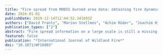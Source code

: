 ```yaml
---
title: "Fire spread from MODIS burned area data: obtaining fire dynamics information for every single fire"
date: 2016-01-01
publishDate: 2019-12-14T12:44:52.341693Z
authors: ["David Frantz", "Marion Stellmes", "Achim Röder", "Joachim Hill"]
publication_types: ["2"]
abstract: "Fire spread information on a large scale is still a missing key layer for a complete description of fire regimes. We developed a novel multilevel object-based methodology that extracts valuable information about fire dynamics from Moderate Resolution Imaging Spectroradiometer (MODIS) burned area data. Besides the large area capabilities, this approach also derives very detailed information for every single fire regarding timing and location of its ignition, as well as detailed directional multitemporal spread information. The approach is a top–down approach and a multilevel segmentation strategy is used to gradually refine the individual object membership. The multitemporal segmentation alternates between recursive seed point identification and queue-based fire tracking. The algorithm relies on only a few input parameters that control the segmentation with spatial and temporal distance thresholds. We present exemplary results that indicate the potential for further use of the derived parameters."
featured: false
publication: "*International Journal of Wildland Fire*"
doi: "10.1071/WF16003"
---
```


